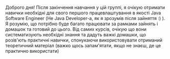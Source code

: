 Доброго дня! Після закінчення навчання у цій группі, я очікую отримати навички необхідні для свого першого працевлаштування в якості Java Software Engineer (Не Java Developer-а, як я зрозумів після зайняття :) ).
Я розумію, що потрібно буде багато працювати за рамками зайнять і домашок та готовий до цього. Від самих курсів, очікую що вони систематизують необхідні знання та дадуть важкі домашки, що розів'ють практичні
навички, спонукаючи використовувати отриманий теоретичний матеріал (важко щось запам'ятати, якщо не знаєш, де це практично використати)
